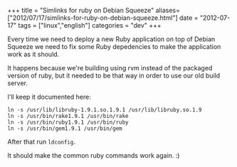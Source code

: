 +++
title = "Simlinks for ruby on Debian Squeeze"
aliases=["2012/07/17/simlinks-for-ruby-on-debian-squeeze.html"]
date = "2012-07-17"
tags = ["linux","english"]
categories = "dev"
+++

Every time we need to deploy a new Ruby application on top of Debian Squeeze
we need to fix some Ruby depedencies to make the application work as it should.

It happens because we're building using rvm instead of the packaged version
of ruby, but it needed to be that way in order to use our old build server.

I'll keep it documented here:

    ln -s /usr/lib/libruby-1.9.1.so.1.9.1 /usr/lib/libruby.so.1.9
    ln -s /usr/bin/rake1.9.1 /usr/bin/rake
    ln -s /usr/bin/ruby1.9.1 /usr/bin/ruby
    ln -s /usr/bin/gem1.9.1 /usr/bin/gem

After that run `ldconfig`.

It should make the common ruby commands work again. :)
